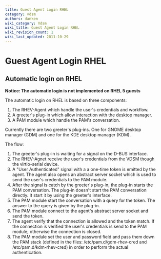 ```yaml
---
title: Guest Agent Login RHEL
category: vdsm
authors: danken
wiki_category: Vdsm
wiki_title: Guest Agent Login RHEL
wiki_revision_count: 1
wiki_last_updated: 2011-10-29
---
```


# Guest Agent Login RHEL

## Automatic login on RHEL

**Notice: The automatic login is not implemented on RHEL 5 guests**

The automatic login on RHEL is based on three components:

1.  The RHEV-Agent which handle the user's credentials and workflow.
2.  A greeter's plug-in which allow interaction with the desktop manager.
3.  A PAM module which handle the PAM's conversation.

Currently there are two greeter's plug-ins. One for GNOME desktop manager (GDM) and one for the KDE desktop manager (KDM).

The flow:

1.  The greeter's plug-in is waiting for a signal on the D-BUS interface.
2.  The RHEV-Agnet receive the user's credentials from the VDSM though the virtio-serial device.
3.  A "User Authenticated" signal with a a one-time token is emitted by the agent. The agent also opens an abstract server socket which is used to send the user's credentials to the PAM module.
4.  After the signal is catch by the greeter's plug-in, the plug-in starts the PAM conversation. The plug-in doesn't start the PAM conversation directly. It start it by using the greeter's interface.
5.  The PAM module start the conversation with a query for the token. The answer to the query is given by the plug-in.
6.  The PAM module connect to the agent's abstract server socket and send the token.
7.  The agent verify that the connection is allowed and the token match. If the connection is verified the user's credentials is send to the PAM module, otherwise the connection is closed.
8.  The PAM module set the user and password field and pass them down the PAM stack (defined in the files: /etc/pam.d/gdm-rhev-cred and /etc/pam.d/kdm-rhev-cred) in order to perform the actual authentication.

